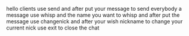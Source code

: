 hello clients 
use send and after put your message to send everybody a message
use whisp and the name you want to whisp and after put the message
use changenick and after your wish nickname to change your current nick
use exit to close the chat
 

